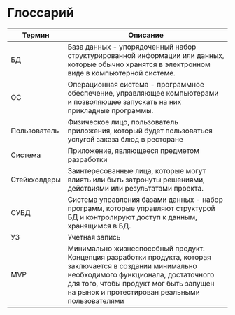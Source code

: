 # Глоссарий

| Термин | Описание |
| --- | --- |
| БД | База данных - упорядоченный набор структурированной информации или данных, которые обычно хранятся в электронном виде в компьютерной системе. |
| ОС | Операционная система - программное обеспечение, управляющее компьютерами и позволяющее запускать на них прикладные программы. |
| Пользователь | Физическое лицо, пользователь приложения, который будет пользоваться услугой заказа блюд в ресторане |
| Система | Приложение, являющееся предметом разработки |
| Стейкхолдеры | Заинтересованные лица, которые могут влиять или быть затронуты решениями, действиями или результатами проекта. |
| СУБД | Система управления базами данных - набор программ, которые управляют структурой БД и контролируют доступ к данным, хранящимся в БД. |
| УЗ | Учетная запись |
| MVP | Минимально жизнеспособный продукт. Концепция разработки продукта, которая заключается в создании минимально необходимого функционала, достаточного для того, чтобы продукт мог быть запущен на рынок и протестирован реальными пользователями |
